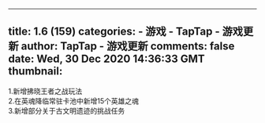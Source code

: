
---
title: 1.6 (159)
categories: 
    - 游戏
    - TapTap - 游戏更新
author: TapTap - 游戏更新
comments: false
date: Wed, 30 Dec 2020 14:36:33 GMT
thumbnail: 
---

<div>   
<div>1.新增拂晓王者之战玩法<br>2.在英魂降临常驻卡池中新增15个英雄之魂<br>3.新增部分关于古文明遗迹的挑战任务</div>  
</div>
            